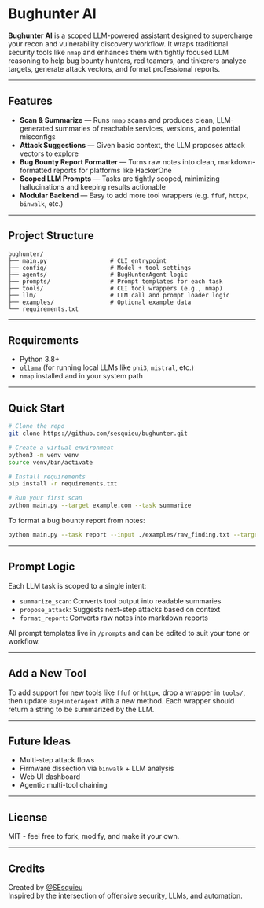 # Bughunter AI

**Bughunter AI** is a scoped LLM-powered assistant designed to supercharge your recon and vulnerability discovery workflow. It wraps traditional security tools like `nmap` and enhances them with tightly focused LLM reasoning to help bug bounty hunters, red teamers, and tinkerers analyze targets, generate attack vectors, and format professional reports.

---

## Features

- **Scan & Summarize** — Runs `nmap` scans and produces clean, LLM-generated summaries of reachable services, versions, and potential misconfigs
- **Attack Suggestions** — Given basic context, the LLM proposes attack vectors to explore
- **Bug Bounty Report Formatter** — Turns raw notes into clean, markdown-formatted reports for platforms like HackerOne
- **Scoped LLM Prompts** — Tasks are tightly scoped, minimizing hallucinations and keeping results actionable
- **Modular Backend** — Easy to add more tool wrappers (e.g. `ffuf`, `httpx`, `binwalk`, etc.)

---

## Project Structure

```
bughunter/
├── main.py                  # CLI entrypoint
├── config/                  # Model + tool settings
├── agents/                  # BugHunterAgent logic
├── prompts/                 # Prompt templates for each task
├── tools/                   # CLI tool wrappers (e.g., nmap)
├── llm/                     # LLM call and prompt loader logic
├── examples/                # Optional example data
└── requirements.txt
```

---

## Requirements

- Python 3.8+
- [`ollama`](https://ollama.com/) (for running local LLMs like `phi3`, `mistral`, etc.)
- `nmap` installed and in your system path

---

## Quick Start

```bash
# Clone the repo
git clone https://github.com/sesquieu/bughunter.git

# Create a virtual environment
python3 -m venv venv
source venv/bin/activate

# Install requirements
pip install -r requirements.txt

# Run your first scan
python main.py --target example.com --task summarize
```

To format a bug bounty report from notes:

```bash
python main.py --task report --input ./examples/raw_finding.txt --target ignored
```

---

## Prompt Logic

Each LLM task is scoped to a single intent:

- `summarize_scan`: Converts tool output into readable summaries
- `propose_attack`: Suggests next-step attacks based on context
- `format_report`: Converts raw notes into markdown reports

All prompt templates live in `/prompts` and can be edited to suit your tone or workflow.

---

## Add a New Tool

To add support for new tools like `ffuf` or `httpx`, drop a wrapper in `tools/`, then update `BugHunterAgent` with a new method. Each wrapper should return a string to be summarized by the LLM.

---

## Future Ideas

- Multi-step attack flows
- Firmware dissection via `binwalk` + LLM analysis
- Web UI dashboard
- Agentic multi-tool chaining

---

## License

MIT - feel free to fork, modify, and make it your own.

---

## Credits

Created by [@SEsquieu](https://github.com/sesquieu)  
Inspired by the intersection of offensive security, LLMs, and automation.
